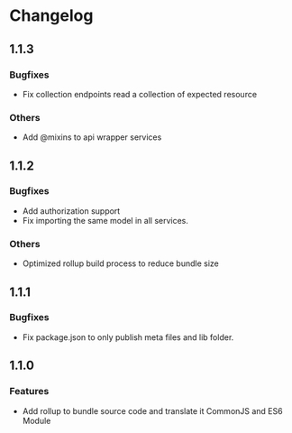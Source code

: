 # Changelog

## 1.1.3

### Bugfixes

* Fix collection endpoints read a collection of expected resource

### Others

* Add @mixins to api wrapper services

## 1.1.2

### Bugfixes

* Add authorization support
* Fix importing the same model in all services.

### Others

* Optimized rollup build process to reduce bundle size

## 1.1.1

### Bugfixes

* Fix package.json to only publish meta files and lib folder.

## 1.1.0

### Features

* Add rollup to bundle source code and translate it CommonJS and ES6 Module
